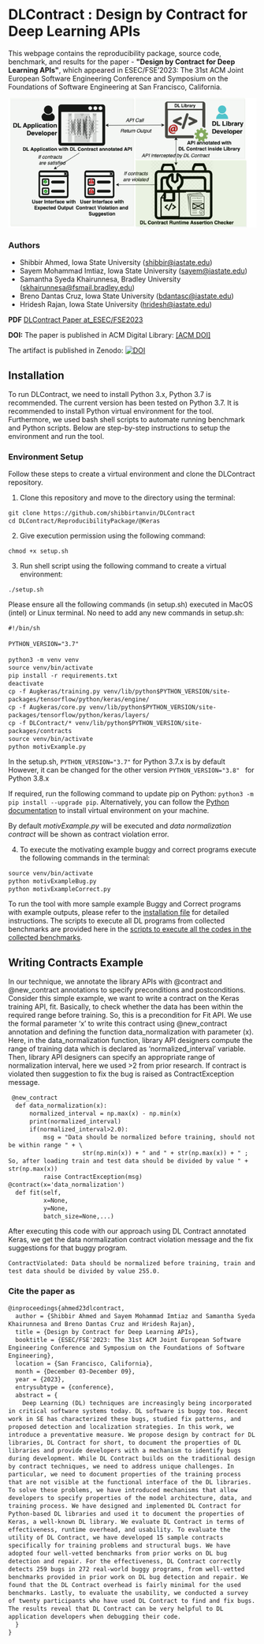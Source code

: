 # DLContract : Design by Contract for Deep Learning APIs

This webpage contains the reproducibility package, source code, benchmark, and results for the paper - **"Design by Contract for Deep Learning APIs"**, which appeared in ESEC/FSE’2023: The 31st ACM Joint European Software Engineering Conference and Symposium on the Foundations of Software Engineering at San Francisco, California.

![plot](./workflowDLC.png)

### Authors
* Shibbir Ahmed, Iowa State University (shibbir@iastate.edu)
* Sayem Mohammad Imtiaz, Iowa State University (sayem@iastate.edu)
* Samantha Syeda Khairunnesa, Bradley University (skhairunnesa@fsmail.bradley.edu)
* Breno Dantas Cruz, Iowa State University (bdantasc@iastate.edu)
* Hridesh Rajan, Iowa State University (hridesh@iastate.edu)

**PDF** <a href="https://dl.acm.org/doi/pdf/10.1145/3611643.3616247"> DLContract Paper at_ESEC/FSE2023 </a>

**DOI:** 
The paper is published in ACM Digital Library:
<a href="https://dl.acm.org/doi/10.1145/3611643.3616247"> [ACM DOI] </a>

The artifact is published in Zenodo:
[![DOI](https://zenodo.org/badge/DOI/10.5281/zenodo.8271853.svg)](https://doi.org/10.5281/zenodo.8271853)


## Installation

To run DLContract, we need to install Python 3.x, Python 3.7 is recommended. The current version has been tested on Python 3.7. It is recommended to install Python virtual environment for the tool. Furthermore, we used bash shell scripts to automate running benchmark and Python scripts. Below are step-by-step instructions to setup the environment and run the tool.

### Environment Setup

Follow these steps to create a virtual environment and clone the DLContract repository.

1. Clone this repository and move to the directory using the terminal:

```
git clone https://github.com/shibbirtanvin/DLContract
cd DLContract/ReproducibilityPackage/@Keras
```

2. Give execution permission using the following command:

```
chmod +x setup.sh
```

3. Run shell script using the following command to create a virtual environment:

```
./setup.sh
```

Please ensure all the following commands (in setup.sh) executed in MacOS (intel) or Linux terminal.
No need to add any new commands in setup.sh:

```
#!/bin/sh

PYTHON_VERSION="3.7"

python3 -m venv venv
source venv/bin/activate
pip install -r requirements.txt
deactivate
cp -f Augkeras/training.py venv/lib/python$PYTHON_VERSION/site-packages/tensorflow/python/keras/engine/
cp -f Augkeras/core.py venv/lib/python$PYTHON_VERSION/site-packages/tensorflow/python/keras/layers/
cp -f DLContract/* venv/lib/python$PYTHON_VERSION/site-packages/contracts
source venv/bin/activate
python motivExample.py
```

In the setup.sh, ```PYTHON_VERSION="3.7"``` for Python 3.7.x is by default
However, it can be changed for the other version ```PYTHON_VERSION="3.8" ``` for Python 3.8.x

If required, run the following command to update pip on Python: `python3 -m pip install --upgrade pip`. Alternatively, you can follow the [Python documentation](https://packaging.python.org/en/latest/guides/installing-using-pip-and-virtual-environments/) to install virtual environment on your machine.

By default *motivExample.py* will be executed and *data normalization contract* will be shown as contract violation error.

4. To execute the motivating example buggy and correct programs execute the following commands in the terminal:

```
source venv/bin/activate
python motivExampleBug.py
python motivExampleCorrect.py
```

To run the tool with more sample example Buggy and Correct programs with example outputs, please refer to the [installation file](https://github.com/shibbirtanvin/DLContract/blob/main/INSTALL.md) for detailed instructions. The scripts to execute all DL programs from collected benchmarks are provided here in the [scripts to execute all the codes in the collected benchmarks](https://github.com/shibbirtanvin/DLContract/tree/main/ReproducibilityPackage/scripts).

## Writing Contracts Example
In our technique, we annotate the library APIs with @contract and @new_contract annotations to specify preconditions and postconditions. 
Consider this simple example, we want to write a contract on the Keras training API, fit. Basically, to check whether the data has been within the required range before training. So, this is a precondition for Fit API. We use the formal parameter ‘x’ to write this contract using @new_contract annotation and defining the function data_normalization with parameter (x). Here, in the data_normalization function, library API designers compute the range of training data which is declared as ‘normalized_interval’ variable. Then, library API designers can specify an appropriate range of normalization interval, here we used >2 from prior research. If contract is violated then suggestion to fix the bug is raised as ContractException message.

```
 @new_contract
  def data_normalization(x):
      normalized_interval = np.max(x) - np.min(x)
      print(normalized_interval)
      if(normalized_interval>2.0):
          msg = "Data should be normalized before training, should not be within range " + \
                     str(np.min(x)) + " and " + str(np.max(x)) + " ; So, after loading train and test data should be divided by value " + str(np.max(x))
          raise ContractException(msg)
@contract(x='data_normalization')
  def fit(self,
          x=None,
          y=None,
          batch_size=None,...)
```
After executing this code with our approach using DL Contract annotated Keras, we get the data normalization contract violation message and the fix suggestions for that buggy program.

```
ContractViolated: Data should be normalized before training, train and test data should be divided by value 255.0.
```



### Cite the paper as
```
@inproceedings{ahmed23dlcontract,
  author = {Shibbir Ahmed and Sayem Mohammad Imtiaz and Samantha Syeda Khairunnesa and Breno Dantas Cruz and Hridesh Rajan},
  title = {Design by Contract for Deep Learning APIs},
  booktitle = {ESEC/FSE'2023: The 31st ACM Joint European Software Engineering Conference and Symposium on the Foundations of Software Engineering},
  location = {San Francisco, California},
  month = {December 03-December 09},
  year = {2023},
  entrysubtype = {conference},
  abstract = {
    Deep Learning (DL) techniques are increasingly being incorporated in critical software systems today. DL software is buggy too. Recent work in SE has characterized these bugs, studied fix patterns, and proposed detection and localization strategies. In this work, we introduce a preventative measure. We propose design by contract for DL libraries, DL Contract for short, to document the properties of DL libraries and provide developers with a mechanism to identify bugs during development. While DL Contract builds on the traditional design by contract techniques, we need to address unique challenges. In particular, we need to document properties of the training process that are not visible at the functional interface of the DL libraries. To solve these problems, we have introduced mechanisms that allow developers to specify properties of the model architecture, data, and training process. We have designed and implemented DL Contract for Python-based DL libraries and used it to document the properties of Keras, a well-known DL library. We evaluate DL Contract in terms of effectiveness, runtime overhead, and usability. To evaluate the utility of DL Contract, we have developed 15 sample contracts specifically for training problems and structural bugs. We have adopted four well-vetted benchmarks from prior works on DL bug detection and repair. For the effectiveness, DL Contract correctly detects 259 bugs in 272 real-world buggy programs, from well-vetted benchmarks provided in prior work on DL bug detection and repair. We found that the DL Contract overhead is fairly minimal for the used benchmarks. Lastly, to evaluate the usability, we conducted a survey of twenty participants who have used DL Contract to find and fix bugs. The results reveal that DL Contract can be very helpful to DL application developers when debugging their code.
  }
}
```
